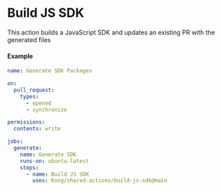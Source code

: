 # Build JS SDK

This action builds a JavaScript SDK and updates an existing PR with the generated files

#### Example

```yaml
name: Generate SDK Packages

on:
  pull_request:
    types:
      - opened
      - synchronize

permissions:
  contents: write

jobs:
  generate:
    name: Generate SDK
    runs-on: ubuntu-latest
    steps:
      - name: Build JS SDK
        uses: Kong/shared-actions/build-js-sdk@main
  
```



